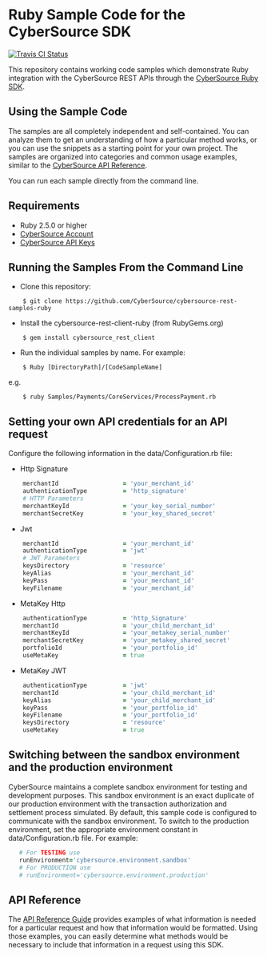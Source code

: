 # Ruby Sample Code for the CyberSource SDK
[![Travis CI Status](https://travis-ci.org/CyberSource/cybersource-rest-samples-ruby.svg?branch=master)](https://travis-ci.org/CyberSource/cybersource-rest-samples-ruby)

This repository contains working code samples which demonstrate Ruby integration with the CyberSource REST APIs through the [CyberSource Ruby SDK](https://github.com/CyberSource/cybersource-rest-client-ruby).


## Using the Sample Code

The samples are all completely independent and self-contained. You can analyze them to get an understanding of how a particular method works, or you can use the snippets as a starting point for your own project.  The samples are organized into categories and common usage examples, similar to the [CyberSource API Reference](http://developer.cybersource.com/api/reference).

You can run each sample directly from the command line.

## Requirements
* Ruby 2.5.0 or higher
* [CyberSource Account](https://developer.cybersource.com/api/developer-guides/dita-gettingstarted/registration.html)
* [CyberSource API Keys](https://developer.cybersource.com/api/developer-guides/dita-gettingstarted/registration/createCertSharedKey.html)

## Running the Samples From the Command Line
* Clone this repository:
```
    $ git clone https://github.com/CyberSource/cybersource-rest-samples-ruby
```
* Install the cybersource-rest-client-ruby (from RubyGems.org)
```
    $ gem install cybersource_rest_client
```
* Run the individual samples by name. For example: 
```
    $ Ruby [DirectoryPath]/[CodeSampleName]
```
e.g.
```
    $ ruby Samples/Payments/CoreServices/ProcessPayment.rb
```

## Setting your own API credentials for an API request

Configure the following information in the data/Configuration.rb file:
  
  * Http Signature 

```ruby
    merchantId                  = 'your_merchant_id'
    authenticationType          = 'http_signature'
    # HTTP Parameters
    merchantKeyId               = 'your_key_serial_number'
    merchantSecretKey           = 'your_key_shared_secret'
```
  * Jwt

```ruby
    merchantId                  = 'your_merchant_id'
    authenticationType          = 'jwt'
    # JWT Parameters
    keysDirectory               = 'resource'
    keyAlias                    = 'your_merchant_id'
    keyPass                     = 'your_merchant_id'
    keyFilename                 = 'your_merchant_id'
```

  * MetaKey Http

```ruby
    authenticationType          = 'http_Signature'
    merchantId                  = 'your_child_merchant_id'
    merchantKeyId               = 'your_metakey_serial_number'
    merchantSecretKey           = 'your_metakey_shared_secret'
    portfolioId                 = 'your_portfolio_id'
    useMetaKey                  = true
```

  * MetaKey JWT

```ruby
    authenticationType          = 'jwt'
    merchantId                  = 'your_child_merchant_id'
    keyAlias                    = 'your_child_merchant_id'
    keyPass                     = 'your_portfolio_id'
    keyFilename                 = 'your_portfolio_id'
    keysDirectory               = 'resource'
    useMetaKey                  = true
```

## Switching between the sandbox environment and the production environment
CyberSource maintains a complete sandbox environment for testing and development purposes. This sandbox environment is an exact 
duplicate of our production environment with the transaction authorization and settlement process simulated. By default, this sample code is 
configured to communicate with the sandbox environment. To switch to the production environment, set the appropriate environment 
constant in data/Configuration.rb file.  For example:

```Ruby
   # For TESTING use
   runEnvironment='cybersource.environment.sandbox'
   # For PRODUCTION use
   # runEnvironment='cybersource.environment.production'
```

## API Reference

The [API Reference Guide](http://developer.cybersource.com/api/reference) provides examples of what information is needed for a particular request and how that information would be formatted. Using those examples, you can easily determine what methods would be necessary to include that information in a request using this SDK.

